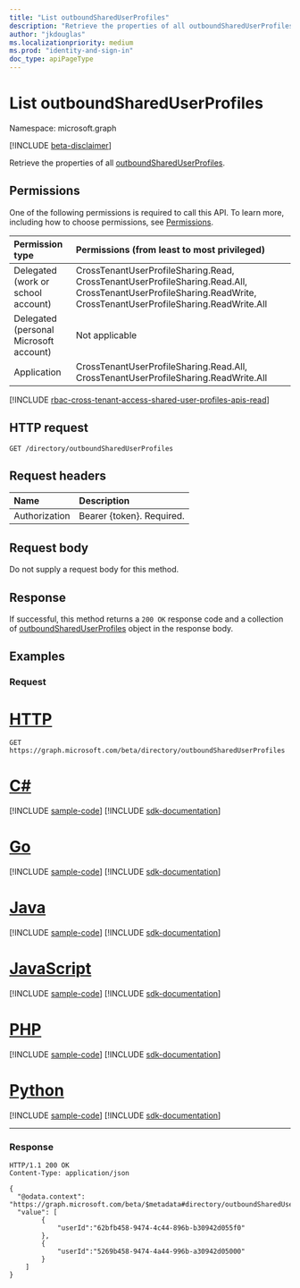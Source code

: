 ```yaml
---
title: "List outboundSharedUserProfiles"
description: "Retrieve the properties of all outboundSharedUserProfiles."
author: "jkdouglas"
ms.localizationpriority: medium
ms.prod: "identity-and-sign-in"
doc_type: apiPageType
---
```


# List outboundSharedUserProfiles

Namespace: microsoft.graph

[!INCLUDE [beta-disclaimer](../../includes/beta-disclaimer.md)]

Retrieve the properties of all [outboundSharedUserProfiles](../resources/outboundshareduserprofile.md).

## Permissions

One of the following permissions is required to call this API. To learn more, including how to choose permissions, see [Permissions](/graph/permissions-reference).

|Permission type|Permissions (from least to most privileged)|
|:---|:---|
|Delegated (work or school account)|CrossTenantUserProfileSharing.Read, CrossTenantUserProfileSharing.Read.All, CrossTenantUserProfileSharing.ReadWrite, CrossTenantUserProfileSharing.ReadWrite.All|
|Delegated (personal Microsoft account)|Not applicable|
|Application|CrossTenantUserProfileSharing.Read.All, CrossTenantUserProfileSharing.ReadWrite.All|

[!INCLUDE [rbac-cross-tenant-access-shared-user-profiles-apis-read](../includes/rbac-for-apis/rbac-cross-tenant-access-shared-user-profiles-apis-read.md)]

## HTTP request

<!-- {
  "blockType": "ignored"
}
-->

``` http
GET /directory/outboundSharedUserProfiles
```

## Request headers

|Name|Description|
|:---|:---|
|Authorization|Bearer {token}. Required.|

## Request body

Do not supply a request body for this method.

## Response

If successful, this method returns a `200 OK` response code and a collection of [outboundSharedUserProfiles](../resources/outboundshareduserprofile.md) object in the response body.

## Examples

### Request

# [HTTP](#tab/http)
<!-- {
  "blockType": "request",
  "name": "get_outboundshareduserprofile_e1"
}
-->

``` http
GET https://graph.microsoft.com/beta/directory/outboundSharedUserProfiles
```

# [C#](#tab/csharp)
[!INCLUDE [sample-code](../includes/snippets/csharp/get-outboundshareduserprofile-e1-csharp-snippets.md)]
[!INCLUDE [sdk-documentation](../includes/snippets/snippets-sdk-documentation-link.md)]

# [Go](#tab/go)
[!INCLUDE [sample-code](../includes/snippets/go/get-outboundshareduserprofile-e1-go-snippets.md)]
[!INCLUDE [sdk-documentation](../includes/snippets/snippets-sdk-documentation-link.md)]

# [Java](#tab/java)
[!INCLUDE [sample-code](../includes/snippets/java/get-outboundshareduserprofile-e1-java-snippets.md)]
[!INCLUDE [sdk-documentation](../includes/snippets/snippets-sdk-documentation-link.md)]

# [JavaScript](#tab/javascript)
[!INCLUDE [sample-code](../includes/snippets/javascript/get-outboundshareduserprofile-e1-javascript-snippets.md)]
[!INCLUDE [sdk-documentation](../includes/snippets/snippets-sdk-documentation-link.md)]

# [PHP](#tab/php)
[!INCLUDE [sample-code](../includes/snippets/php/get-outboundshareduserprofile-e1-php-snippets.md)]
[!INCLUDE [sdk-documentation](../includes/snippets/snippets-sdk-documentation-link.md)]

# [Python](#tab/python)
[!INCLUDE [sample-code](../includes/snippets/python/get-outboundshareduserprofile-e1-python-snippets.md)]
[!INCLUDE [sdk-documentation](../includes/snippets/snippets-sdk-documentation-link.md)]

---

### Response

<!-- {
  "blockType": "response",
  "truncated": true,
  "@odata.type": "microsoft.graph.outboundSharedUserProfile"
}
-->

``` http
HTTP/1.1 200 OK
Content-Type: application/json

{
  "@odata.context": "https://graph.microsoft.com/beta/$metadata#directory/outboundSharedUserProfiles",
  "value": [
        {
            "userId":"62bfb458-9474-4c44-896b-b30942d055f0"
        },
        {
            "userId":"5269b458-9474-4a44-996b-a30942d05000"
        }
    ]
}
```
